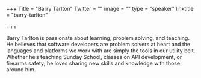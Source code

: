 +++
Title = "Barry Tarlton"
Twitter = ""
image = ""
type = "speaker"
linktitle = "barry-tarlton"

+++

Barry Tarlton is passionate about learning, problem solving, and teaching. He believes that software developers are problem solvers at heart and the languages and platforms we work with are simply the tools in our utility belt. Whether he’s teaching Sunday School, classes on API development, or firearms safety; he loves sharing new skills and knowledge with those around him.

